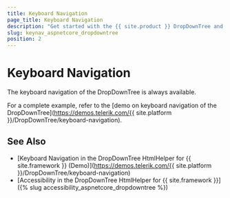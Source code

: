```yaml
---
title: Keyboard Navigation
page_title: Keyboard Navigation
description: "Get started with the {{ site.product }} DropDownTree and learn about the accessibility support it provides through its keyboard navigation functionality."
slug: keynav_aspnetcore_dropdowntree
position: 2
---
```


# Keyboard Navigation

The keyboard navigation of the DropDownTree is always available.

For a complete example, refer to the [demo on keyboard navigation of the DropDownTree](https://demos.telerik.com/{{ site.platform }}/DropDownTree/keyboard-navigation).

## See Also

* [Keyboard Navigation in the DropDownTree HtmlHelper for {{ site.framework }} (Demo)](https://demos.telerik.com/{{ site.platform }}/DropDownTree/keyboard-navigation)
* [Accessibility in the DropDownTree HtmlHelper for {{ site.framework }}]({% slug accessibility_aspnetcore_dropdowntree %})
